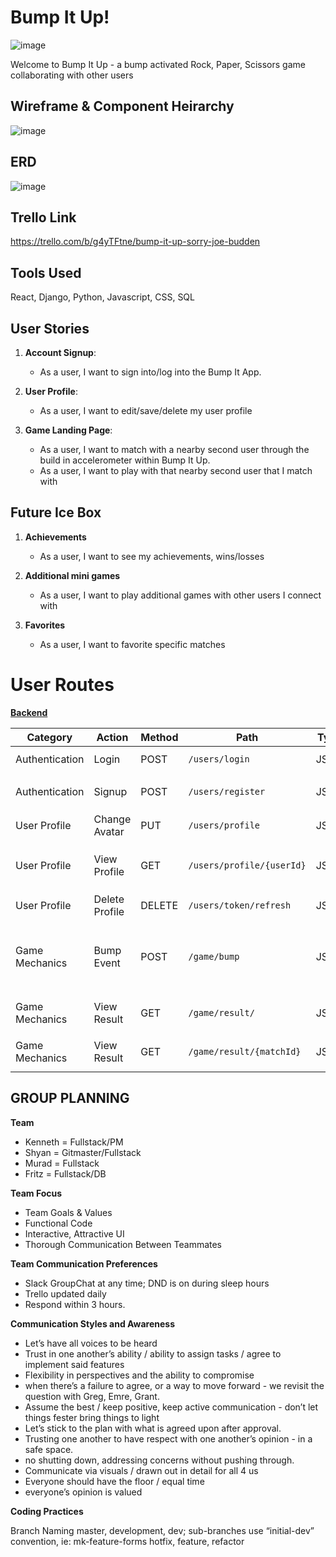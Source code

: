 # Bump It Up! 

![image](https://github.com/fritzhuie/bump-it-frontend/assets/150071971/82806cbd-a95e-4943-b987-6aaf75109f25)

Welcome to Bump It Up - a bump activated Rock, Paper, Scissors game collaborating with other users

## Wireframe & Component Heirarchy
![image](https://github.com/fritzhuie/bump-it-frontend/assets/150071971/878040ac-3d7b-48cb-917f-39d897649466)

## ERD 
![image](https://github.com/fritzhuie/bump-it-frontend/assets/150071971/908714ed-0f0e-45f6-8de8-fbf039e936e0)


## Trello Link 
https://trello.com/b/g4yTFtne/bump-it-up-sorry-joe-budden

## Tools Used 
React, Django, Python, Javascript, CSS, SQL

## User Stories 

1. **Account Signup**: 
   - As a user, I want to sign into/log into the Bump It App.

2. **User Profile**: 
   - As a user, I want to edit/save/delete my user profile 

3. **Game Landing Page**: 
   - As a user, I want to match with a nearby second user through the build in accelerometer within Bump It Up.
   - As a user, I want to play with that nearby second user that I match with

## Future Ice Box 

1. **Achievements**
   - As a user, I want to see my achievements, wins/losses
  
2. **Additional mini games**
   - As a user, I want to play additional games with other users I connect with
  
3. **Favorites**
   - As a user, I want to favorite specific matches 

# User Routes

**[Backend](https://github.com/Shyan-spec/bump-it-backend)**

| Category        | Action          | Method | Path                        | Type       | Parameters                                          |
|-----------------|-----------------|--------|-----------------------------|------------|----------------------------------------------------|
| Authentication  | Login           | POST   | `/users/login`              | JSON       | `email`, `password`                                 |
| Authentication  | Signup          | POST   | `/users/register`           | JSON       | `email`, `password`, `name`                         |
| User Profile    | Change Avatar   | PUT    | `/users/profile`            | JSON       | `url`                                               |
| User Profile    | View Profile    | GET    | `/users/profile/{userId}`   | JSON       | `userId` (optional, path parameter)                 |
| User Profile    | Delete Profile  | DELETE | `/users/token/refresh`      | JSON       | `userId`                                             
| Game Mechanics  | Bump Event      | POST   | `/game/bump`                | JSON       | `timestamp` (`Date`), `choice` (`rock`, `scissor`, `paper`) |
| Game Mechanics  | View Result     | GET    | `/game/result/`             | JSON       | `matchId` (path parameter)                          |
| Game Mechanics  | View Result     | GET    | `/game/result/{matchId}`    | JSON       | `matchId` (path parameter)                          |


## GROUP PLANNING

**Team**
- Kenneth = Fullstack/PM
- Shyan = Gitmaster/Fullstack 
- Murad = Fullstack
- Fritz = Fullstack/DB

**Team Focus**
- Team Goals & Values
- Functional Code
- Interactive, Attractive UI
- Thorough Communication Between Teammates

**Team Communication Preferences**
- Slack GroupChat at any time; DND is on during sleep hours
- Trello updated daily
- Respond within 3 hours.

**Communication Styles and Awareness**
- Let’s have all voices to be heard
- Trust in one another’s ability / ability to assign tasks / agree to implement said features 
- Flexibility in perspectives and the ability to compromise 
- when there’s a failure to agree, or a way to move forward - we revisit the question with Greg, Emre, Grant. 
- Assume the best / keep positive, keep active communication - don’t let things fester bring things to light 
- Let’s stick to the plan with what is agreed upon after approval. 
- Trusting one another to have respect with one another’s opinion - in a safe space.  
- no shutting down, addressing concerns without pushing through.  
- Communicate via visuals / drawn out in detail for all 4 us 
- Everyone should have the floor / equal time 
- everyone’s opinion is valued 

**Coding Practices**

Branch Naming
master, development, dev;
sub-branches use  “initial-dev” convention, ie: mk-feature-forms
hotfix, feature, refactor
